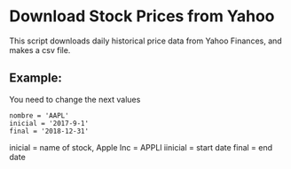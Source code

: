# Download Stock Prices from Yahoo
This script downloads daily historical price data from Yahoo Finances, and makes a csv file.

## Example:
You need to change the next values 
```
nombre = 'AAPL'
inicial = '2017-9-1'
final = '2018-12-31'
```
inicial = name of stock, Apple Inc = APPLl
iinicial = start date
final = end date
